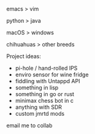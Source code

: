 emacs > vim

python > java

macOS > windows

chihuahuas > other breeds

Project ideas:
* pi-hole / hand-rolled IPS
* enviro sensor for wine fridge
* fiddling with Untappd API
* something in lisp
* something in go or rust
* minimax chess bot in c
* anything with SDR
* custom jmrtd mods

email me to collab
<!---
aineko-macx/aineko-macx is a ✨ special ✨ repository because its `README.md` (this file) appears on your GitHub profile.
You can click the Preview link to take a look at your changes.
--->
